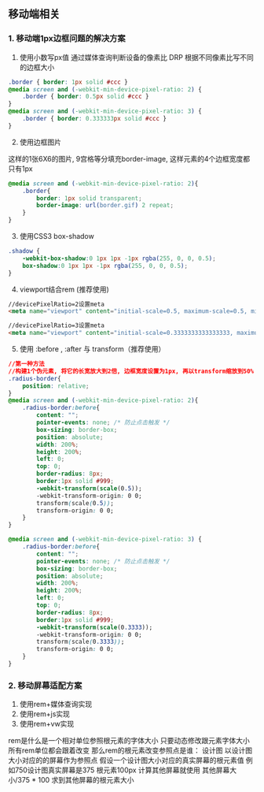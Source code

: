 ##  移动端相关

### 1. 移动端1px边框问题的解决方案

1. 使用小数写px值 通过媒体查询判断设备的像素比 DRP 根据不同像素比写不同的边框大小

```css
.border { border: 1px solid #ccc }
@media screen and (-webkit-min-device-pixel-ratio: 2) {
    .border { border: 0.5px solid #ccc }
}
@media screen and (-webkit-min-device-pixel-ratio: 3) {
    .border { border: 0.333333px solid #ccc }
}

```

2. 使用边框图片

这样的1张6X6的图片, 9宫格等分填充border-image, 这样元素的4个边框宽度都只有1px

```css
@media screen and (-webkit-min-device-pixel-ratio: 2){ 
    .border{ 
        border: 1px solid transparent;
        border-image: url(border.gif) 2 repeat;
    }
}

```

3. 使用CSS3 box-shadow
```css
.shadow {
    -webkit-box-shadow:0 1px 1px -1px rgba(255, 0, 0, 0.5);
    box-shadow:0 1px 1px -1px rgba(255, 0, 0, 0.5);
}
```

4. viewport结合rem (推荐使用)

```html
//devicePixelRatio=2设置meta
<meta name="viewport" content="initial-scale=0.5, maximum-scale=0.5, minimum-scale=0.5, user-scalable=no">

//devicePixelRatio=3设置meta
<meta name="viewport" content="initial-scale=0.3333333333333333, maximum-scale=0.3333333333333333, minimum-scale=0.3333333333333333, user-scalable=no">
```

5. 使用 :before     ,   :after 与  transform（推荐使用）

```css
//第一种方法
//构建1个伪元素, 将它的长宽放大到2倍, 边框宽度设置为1px, 再以transform缩放到50%
.radius-border{
    position: relative;
}
@media screen and (-webkit-min-device-pixel-ratio: 2){
    .radius-border:before{
        content: "";
        pointer-events: none; /* 防止点击触发 */
        box-sizing: border-box;
        position: absolute;
        width: 200%;
        height: 200%;
        left: 0;
        top: 0;
        border-radius: 8px;
        border:1px solid #999;
        -webkit-transform(scale(0.5));
        -webkit-transform-origin: 0 0;
        transform(scale(0.5));
        transform-origin: 0 0;
    }
}

@media screen and (-webkit-min-device-pixel-ratio: 3) {
    .radius-border:before{
        content: "";
        pointer-events: none; /* 防止点击触发 */
        box-sizing: border-box;
        position: absolute;
        width: 200%;
        height: 200%;
        left: 0;
        top: 0;
        border-radius: 8px;
        border:1px solid #999;
        -webkit-transform(scale(0.3333));
        -webkit-transform-origin: 0 0;
        transform(scale(0.3333));
        transform-origin: 0 0;
    }
}
```

### 2. 移动屏幕适配方案

1. 使用rem+媒体查询实现
2. 使用rem+js实现
3. 使用rem+vw实现

rem是什么是一个相对单位参照根元素的字体大小 只要动态修改跟元素字体大小所有rem单位都会跟着改变
那么rem的根元素改变参照点是谁： 设计图 以设计图大小对应的的屏幕作为参照点  假设一个设计图大小对应的真实屏幕的根元素值 
例如750设计图真实屏幕是375 根元素100px 计算其他屏幕就使用 其他屏幕大小/375 * 100 求到其他屏幕的根元素大小